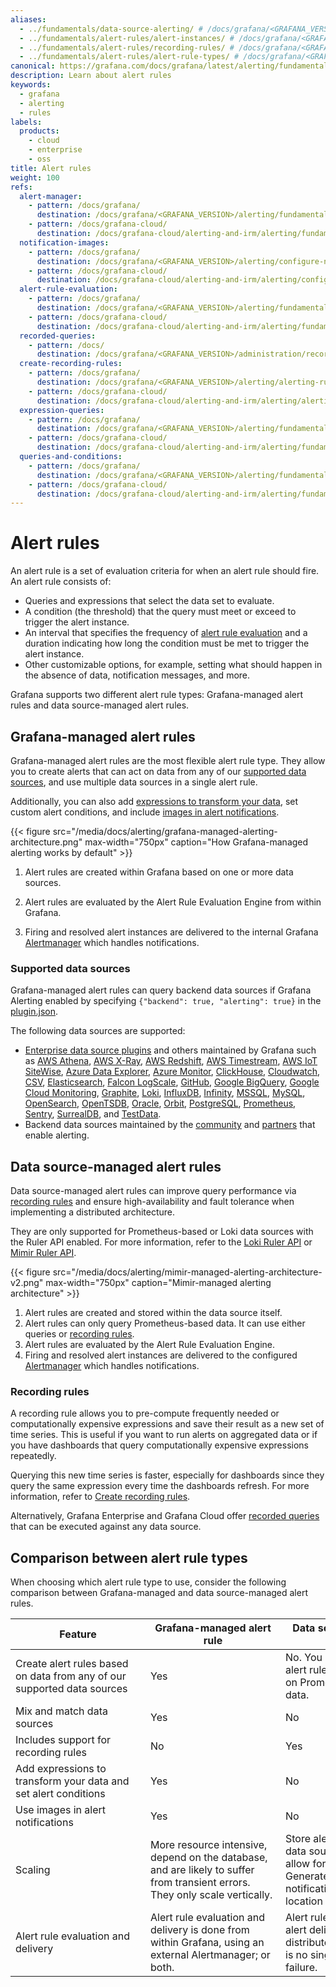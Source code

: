 ```yaml
---
aliases:
  - ../fundamentals/data-source-alerting/ # /docs/grafana/<GRAFANA_VERSION>/alerting/fundamentals/data-source-alerting/
  - ../fundamentals/alert-rules/alert-instances/ # /docs/grafana/<GRAFANA_VERSION>/alerting/fundamentals/alert-rules/alert-instances/
  - ../fundamentals/alert-rules/recording-rules/ # /docs/grafana/<GRAFANA_VERSION>/alerting/fundamentals/alert-rules/recording-rules/
  - ../fundamentals/alert-rules/alert-rule-types/ # /docs/grafana/<GRAFANA_VERSION>/alerting/fundamentals/alert-rules/alert-rule-types/
canonical: https://grafana.com/docs/grafana/latest/alerting/fundamentals/alert-rules/
description: Learn about alert rules
keywords:
  - grafana
  - alerting
  - rules
labels:
  products:
    - cloud
    - enterprise
    - oss
title: Alert rules
weight: 100
refs:
  alert-manager:
    - pattern: /docs/grafana/
      destination: /docs/grafana/<GRAFANA_VERSION>/alerting/fundamentals/notifications/alertmanager/
    - pattern: /docs/grafana-cloud/
      destination: /docs/grafana-cloud/alerting-and-irm/alerting/fundamentals/notifications/alertmanager/
  notification-images:
    - pattern: /docs/grafana/
      destination: /docs/grafana/<GRAFANA_VERSION>/alerting/configure-notifications/template-notifications/images-in-notifications/
    - pattern: /docs/grafana-cloud/
      destination: /docs/grafana-cloud/alerting-and-irm/alerting/configure-notifications/template-notifications/images-in-notifications/
  alert-rule-evaluation:
    - pattern: /docs/grafana/
      destination: /docs/grafana/<GRAFANA_VERSION>/alerting/fundamentals/alert-rules/rule-evaluation/
    - pattern: /docs/grafana-cloud/
      destination: /docs/grafana-cloud/alerting-and-irm/alerting/fundamentals/alert-rules/rule-evaluation/
  recorded-queries:
    - pattern: /docs/
      destination: /docs/grafana/<GRAFANA_VERSION>/administration/recorded-queries/
  create-recording-rules:
    - pattern: /docs/grafana/
      destination: /docs/grafana/<GRAFANA_VERSION>/alerting/alerting-rules/create-mimir-loki-managed-recording-rule/
    - pattern: /docs/grafana-cloud/
      destination: /docs/grafana-cloud/alerting-and-irm/alerting/alerting-rules/create-mimir-loki-managed-recording-rule/
  expression-queries:
    - pattern: /docs/grafana/
      destination: /docs/grafana/<GRAFANA_VERSION>/alerting/fundamentals/alert-rules/queries-conditions/#expression-queries
    - pattern: /docs/grafana-cloud/
      destination: /docs/grafana-cloud/alerting-and-irm/alerting/fundamentals/alert-rules/queries-conditions/#expression-queries
  queries-and-conditions:
    - pattern: /docs/grafana/
      destination: /docs/grafana/<GRAFANA_VERSION>/alerting/fundamentals/alert-rules/queries-conditions/
    - pattern: /docs/grafana-cloud/
      destination: /docs/grafana-cloud/alerting-and-irm/alerting/fundamentals/alert-rules/queries-conditions/
---
```


# Alert rules

An alert rule is a set of evaluation criteria for when an alert rule should fire. An alert rule consists of:

- Queries and expressions that select the data set to evaluate.
- A condition (the threshold) that the query must meet or exceed to trigger the alert instance.
- An interval that specifies the frequency of [alert rule evaluation](ref:alert-rule-evaluation) and a duration indicating how long the condition must be met to trigger the alert instance.
- Other customizable options, for example, setting what should happen in the absence of data, notification messages, and more.

Grafana supports two different alert rule types: Grafana-managed alert rules and data source-managed alert rules.

## Grafana-managed alert rules

Grafana-managed alert rules are the most flexible alert rule type. They allow you to create alerts that can act on data from any of our [supported data sources](#supported-data-sources), and use multiple data sources in a single alert rule.

Additionally, you can also add [expressions to transform your data](ref:expression-queries), set custom alert conditions, and include [images in alert notifications](ref:notification-images).

{{< figure src="/media/docs/alerting/grafana-managed-alerting-architecture.png" max-width="750px" caption="How Grafana-managed alerting works by default" >}}

1. Alert rules are created within Grafana based on one or more data sources.

1. Alert rules are evaluated by the Alert Rule Evaluation Engine from within Grafana.

1. Firing and resolved alert instances are delivered to the internal Grafana [Alertmanager](ref:alert-manager) which handles notifications.

### Supported data sources

Grafana-managed alert rules can query backend data sources if Grafana Alerting enabled by specifying `{"backend": true, "alerting": true}` in the [plugin.json](/developers/plugin-tools/reference-plugin-json).

The following data sources are supported:

- [Enterprise data source plugins](/grafana/plugins/data-source-plugins/?enterprise=1) and others maintained by Grafana such as [AWS Athena](/grafana/plugins/grafana-athena-datasource/), [AWS X-Ray](/grafana/plugins/grafana-x-ray-datasource/), [AWS Redshift](/grafana/plugins/grafana-redshift-datasource/), [AWS Timestream](/grafana/plugins/grafana-timestream-datasource/), [AWS IoT SiteWise](/grafana/plugins/grafana-iot-sitewise-datasource/), [Azure Data Explorer](/grafana/plugins/grafana-azure-data-explorer-datasource/), [Azure Monitor](/grafana/plugins/grafana-azure-monitor-datasource/), [ClickHouse](/grafana/plugins/grafana-clickhouse-datasource/), [Cloudwatch](/grafana/plugins/cloudwatch/), [CSV](/grafana/plugins/marcusolsson-csv-datasource/), [Elasticsearch](/grafana/plugins/elasticsearch/), [Falcon LogScale](/grafana/plugins/grafana-falconlogscale-datasource/), [GitHub](/grafana/plugins/grafana-github-datasource/), [Google BigQuery](/grafana/plugins/grafana-bigquery-datasource/), [Google Cloud Monitoring](/grafana/plugins/stackdriver/), [Graphite](/grafana/plugins/graphite/), [Loki](/grafana/plugins/loki/), [InfluxDB](/grafana/plugins/influxdb/), [Infinity](/grafana/plugins/yesoreyeram-infinity-datasource/), [MSSQL](/grafana/plugins/mssql/), [MySQL](/grafana/plugins/mysql/), [OpenSearch](/grafana/plugins/grafana-opensearch-datasource/), [OpenTSDB](/grafana/plugins/opentsdb/), [Oracle](/grafana/plugins/grafana-oracle-datasource/), [Orbit](/grafana/plugins/grafana-orbit-datasource/), [PostgreSQL](/grafana/plugins/postgres/), [Prometheus](/grafana/plugins/prometheus/), [Sentry](/grafana/plugins/grafana-sentry-datasource/), [SurrealDB](/grafana/plugins/grafana-surrealdb-datasource/), and [TestData](/grafana/plugins/grafana-testdata-datasource/).
- Backend data sources maintained by the [community](/grafana/plugins/data-source-plugins/?signature=community) and [partners](/grafana/plugins/data-source-plugins/?signature=commercial) that enable alerting.

## Data source-managed alert rules

Data source-managed alert rules can improve query performance via [recording rules](#recording-rules) and ensure high-availability and fault tolerance when implementing a distributed architecture.

They are only supported for Prometheus-based or Loki data sources with the Ruler API enabled. For more information, refer to the [Loki Ruler API](/docs/loki/<GRAFANA_VERSION>/api/#ruler) or [Mimir Ruler API](/docs/mimir/<GRAFANA_VERSION>/references/http-api/#ruler).

{{< figure src="/media/docs/alerting/mimir-managed-alerting-architecture-v2.png" max-width="750px" caption="Mimir-managed alerting architecture" >}}

1. Alert rules are created and stored within the data source itself.
1. Alert rules can only query Prometheus-based data. It can use either queries or [recording rules](#recording-rules).
1. Alert rules are evaluated by the Alert Rule Evaluation Engine.
1. Firing and resolved alert instances are delivered to the configured [Alertmanager](ref:alert-manager) which handles notifications.

### Recording rules

A recording rule allows you to pre-compute frequently needed or computationally expensive expressions and save their result as a new set of time series. This is useful if you want to run alerts on aggregated data or if you have dashboards that query computationally expensive expressions repeatedly.

Querying this new time series is faster, especially for dashboards since they query the same expression every time the dashboards refresh. For more information, refer to [Create recording rules](ref:create-recording-rules).

Alternatively, Grafana Enterprise and Grafana Cloud offer [recorded queries](ref:recorded-queries) that can be executed against any data source.

## Comparison between alert rule types

When choosing which alert rule type to use, consider the following comparison between Grafana-managed and data source-managed alert rules.

| <div style="width:200px">Feature</div>                                         | <div style="width:200px">Grafana-managed alert rule</div>                                                                    | <div style="width:200px">Data source-managed alert rule                                                                                                 |
| ------------------------------------------------------------------------------ | ---------------------------------------------------------------------------------------------------------------------------- | ------------------------------------------------------------------------------------------------------------------------------------------------------- |
| Create alert rules<wbr /> based on data from any of our supported data sources | Yes                                                                                                                          | No. You can only create alert rules that are based on Prometheus-based data.                                                                            |
| Mix and match data sources                                                     | Yes                                                                                                                          | No                                                                                                                                                      |
| Includes support for recording rules                                           | No                                                                                                                           | Yes                                                                                                                                                     |
| Add expressions to transform<wbr /> your data and set alert conditions         | Yes                                                                                                                          | No                                                                                                                                                      |
| Use images in alert notifications                                              | Yes                                                                                                                          | No                                                                                                                                                      |
| Scaling                                                                        | More resource intensive, depend on the database, and are likely to suffer from transient errors. They only scale vertically. | Store alert rules within the data source itself and allow for “infinite” scaling. Generate and send alert notifications from the location of your data. |
| Alert rule evaluation and delivery                                             | Alert rule evaluation and delivery is done from within Grafana, using an external Alertmanager; or both.                     | Alert rule evaluation and alert delivery is distributed, meaning there is no single point of failure.                                                   |


